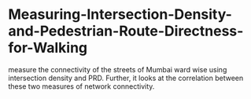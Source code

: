 # Measuring-Intersection-Density-and-Pedestrian-Route-Directness-for-Walking
measure the  connectivity of the streets of Mumbai ward wise using intersection density and PRD. Further,  it looks at the correlation between these two measures of network connectivity.
